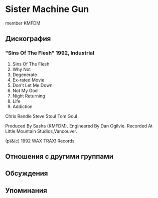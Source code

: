 # Sister Machine Gun

member KMFDM

## Дискография

### "Sins Of The Flesh" 1992, Industrial

1. Sins Of The Flesh
2. Why Not
3. Degenerate
4. Ex-rated Movie
5. Don't Let Me Down
6. Not My God
7. Night Returning
8. Life
9. Addiction

 Chris Randle
 Steve Stoul
 Tom Goul

Produced By Sasha (KMFDM).
Engineered By Dan Ogilvie.
Recorded At Little Mountain
Studios,Vancouver.

(p)&(c) 1992 WAX TRAX! Records


## Отношения с другими группами


## Обсуждения


## Упоминания

